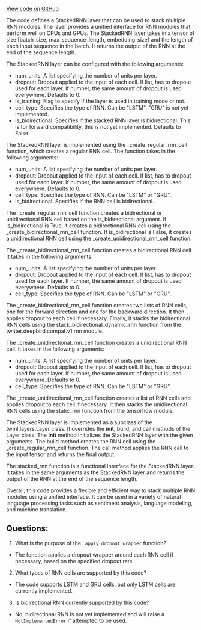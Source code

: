 [View code on GitHub](https://github.com/misbahsy/the-algorithm/twml/twml/contrib/layers/stacked_rnn.py)

The code defines a StackedRNN layer that can be used to stack multiple RNN modules. The layer provides a unified interface for RNN modules that perform well on CPUs and GPUs. The StackedRNN layer takes in a tensor of size [batch_size, max_sequence_length, embedding_size] and the length of each input sequence in the batch. It returns the output of the RNN at the end of the sequence length.

The StackedRNN layer can be configured with the following arguments:
- num_units: A list specifying the number of units per layer.
- dropout: Dropout applied to the input of each cell. If list, has to dropout used for each layer. If number, the same amount of dropout is used everywhere. Defaults to 0.
- is_training: Flag to specify if the layer is used in training mode or not.
- cell_type: Specifies the type of RNN. Can be "LSTM". "GRU" is not yet implemented.
- is_bidirectional: Specifies if the stacked RNN layer is bidirectional. This is for forward compatibility, this is not yet implemented. Defaults to False.

The StackedRNN layer is implemented using the _create_regular_rnn_cell function, which creates a regular RNN cell. The function takes in the following arguments:
- num_units: A list specifying the number of units per layer.
- dropout: Dropout applied to the input of each cell. If list, has to dropout used for each layer. If number, the same amount of dropout is used everywhere. Defaults to 0.
- cell_type: Specifies the type of RNN. Can be "LSTM" or "GRU".
- is_bidirectional: Specifies if the RNN cell is bidirectional.

The _create_regular_rnn_cell function creates a bidirectional or unidirectional RNN cell based on the is_bidirectional argument. If is_bidirectional is True, it creates a bidirectional RNN cell using the _create_bidirectional_rnn_cell function. If is_bidirectional is False, it creates a unidirectional RNN cell using the _create_unidirectional_rnn_cell function.

The _create_bidirectional_rnn_cell function creates a bidirectional RNN cell. It takes in the following arguments:
- num_units: A list specifying the number of units per layer.
- dropout: Dropout applied to the input of each cell. If list, has to dropout used for each layer. If number, the same amount of dropout is used everywhere. Defaults to 0.
- cell_type: Specifies the type of RNN. Can be "LSTM" or "GRU".

The _create_bidirectional_rnn_cell function creates two lists of RNN cells, one for the forward direction and one for the backward direction. It then applies dropout to each cell if necessary. Finally, it stacks the bidirectional RNN cells using the stack_bidirectional_dynamic_rnn function from the twitter.deepbird.compat.v1.rnn module.

The _create_unidirectional_rnn_cell function creates a unidirectional RNN cell. It takes in the following arguments:
- num_units: A list specifying the number of units per layer.
- dropout: Dropout applied to the input of each cell. If list, has to dropout used for each layer. If number, the same amount of dropout is used everywhere. Defaults to 0.
- cell_type: Specifies the type of RNN. Can be "LSTM" or "GRU".

The _create_unidirectional_rnn_cell function creates a list of RNN cells and applies dropout to each cell if necessary. It then stacks the unidirectional RNN cells using the static_rnn function from the tensorflow module.

The StackedRNN layer is implemented as a subclass of the twml.layers.Layer class. It overrides the __init__, build, and call methods of the Layer class. The __init__ method initializes the StackedRNN layer with the given arguments. The build method creates the RNN cell using the _create_regular_rnn_cell function. The call method applies the RNN cell to the input tensor and returns the final output. 

The stacked_rnn function is a functional interface for the StackedRNN layer. It takes in the same arguments as the StackedRNN layer and returns the output of the RNN at the end of the sequence length. 

Overall, this code provides a flexible and efficient way to stack multiple RNN modules using a unified interface. It can be used in a variety of natural language processing tasks such as sentiment analysis, language modeling, and machine translation.
## Questions: 
 1. What is the purpose of the `_apply_dropout_wrapper` function?
- The function applies a dropout wrapper around each RNN cell if necessary, based on the specified dropout rate.

2. What types of RNN cells are supported by this code?
- The code supports LSTM and GRU cells, but only LSTM cells are currently implemented.

3. Is bidirectional RNN currently supported by this code?
- No, bidirectional RNN is not yet implemented and will raise a `NotImplementedError` if attempted to be used.
